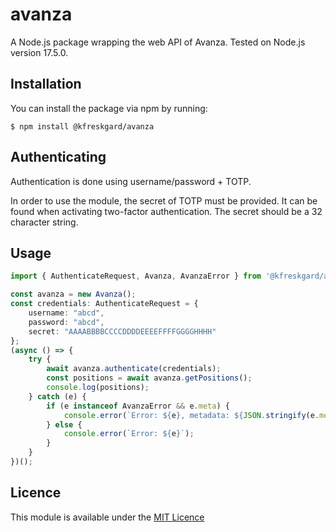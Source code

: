 # avanza
A Node.js package wrapping the web API of Avanza. Tested on Node.js version 17.5.0.

## Installation

You can install the package via npm by running:

    $ npm install @kfreskgard/avanza


## Authenticating

Authentication is done using username/password + TOTP.

In order to use the module, the secret of TOTP must be provided. It can be found when activating two-factor authentication. The secret should be a 32 character string.

## Usage
``` ts
import { AuthenticateRequest, Avanza, AvanzaError } from '@kfreskgard/avanza'

const avanza = new Avanza();
const credentials: AuthenticateRequest = {
    username: "abcd",
    password: "abcd",
    secret: "AAAABBBBCCCCDDDDEEEEFFFFGGGGHHHH"
};
(async () => {
    try {
        await avanza.authenticate(credentials);
        const positions = await avanza.getPositions();
        console.log(positions);
    } catch (e) {
        if (e instanceof AvanzaError && e.meta) {
            console.error(`Error: ${e}, metadata: ${JSON.stringify(e.meta)}`);
        } else {
            console.error(`Error: ${e}`);
        }
    }
})();
```

## Licence

This module is available under the [MIT Licence](http://opensource.org/licenses/MIT)


